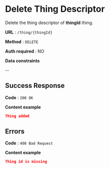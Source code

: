 # Delete Thing Descriptor

Delete the thing descriptor of **thingId** thing.

**URL** : `/thing/{thingId}`

**Method** : `DELETE`

**Auth required** : NO

**Data constraints**

--

## Success Response

**Code** : `200 OK`

**Content example**

```json
Thing added
```

## Errors

**Code** : `400 Bad Request`

**Content example**

```json
Thing id is missing
```